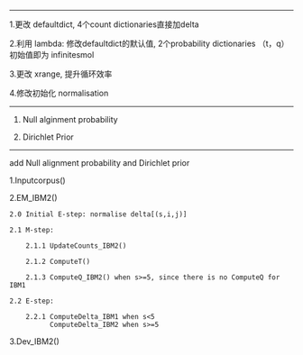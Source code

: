 ---------------------------------------------------------
1.更改 defaultdict, 4个count dictionaries直接加delta

2.利用 lambda: 修改defaultdict的默认值, 2个probability dictionaries （t，q）初始值即为 infinitesmol

3.更改 xrange, 提升循环效率

4.修改初始化 normalisation

---------------------------------------------------------
1. Null alginment probability



2. Dirichlet Prior



---------------------------------------------------------

add Null alignment probability and Dirichlet prior


1.Inputcorpus()

2.EM_IBM2()

    2.0 Initial E-step: normalise delta[(s,i,j)]

    2.1 M-step:

        2.1.1 UpdateCounts_IBM2()

        2.1.2 ComputeT()
        
        2.1.3 ComputeQ_IBM2() when s>=5, since there is no ComputeQ for IBM1
        
    2.2 E-step:
    
        2.2.1 ComputeDelta_IBM1 when s<5
              ComputeDelta_IBM2 when s>=5
              
3.Dev_IBM2()




